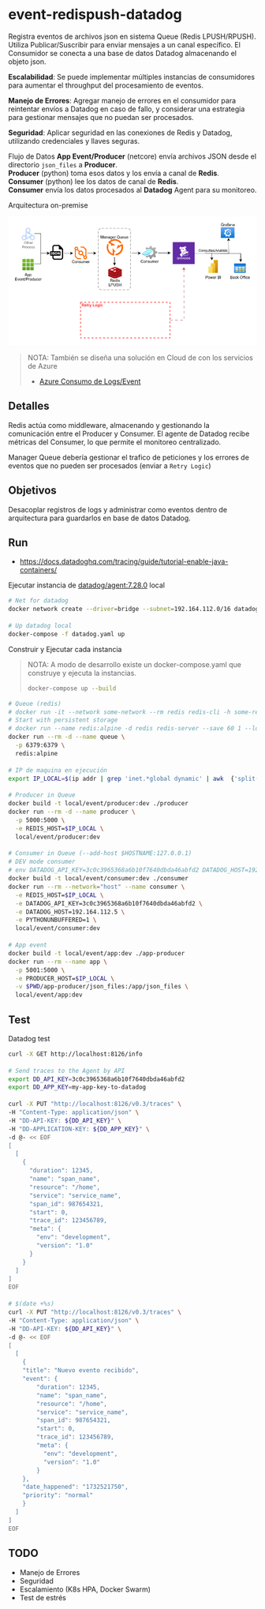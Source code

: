 # event-redispush-datadog

Registra eventos de archivos json en sistema Queue (Redis LPUSH/RPUSH). Utiliza Publicar/Suscribir para  enviar mensajes a un canal específico. El Consumidor se conecta a una base de datos Datadog almacenando el objeto json.

**Escalabilidad**: Se puede implementar múltiples instancias de consumidores para aumentar el throughput del procesamiento de eventos.

**Manejo de Errores**: Agregar manejo de errores en el consumidor para reintentar envíos a Datadog en caso de fallo, y considerar una estrategia para gestionar mensajes que no puedan ser procesados.

**Seguridad**: Aplicar seguridad en las conexiones de Redis y Datadog, utilizando credenciales y llaves seguras.

Flujo de Datos
**App Event/Producer** (netcore) envía archivos JSON desde el directorio `json_files` a **Producer**.  
**Producer** (python) toma esos datos y los envía a canal de **Redis**.  
**Consumer** (python) lee los datos de canal de **Redis**.  
**Consumer** envía los datos procesados al **Datadog** Agent para su monitoreo.

Arquitectura on-premise

![](docs/onpremise-event-log.png)

>NOTA: También se diseña una solución en Cloud de con los servicios de Azure
>* [Azure Consumo de Logs/Event](AZURE-ARQ.md)

## Detalles

Redis actúa como middleware, almacenando y gestionando la comunicación entre el Producer y Consumer.
El agente de Datadog recibe métricas del Consumer, lo que permite el monitoreo centralizado.

Manager Queue debería gestionar el trafico de peticiones y los errores de eventos que no pueden ser procesados (enviar a `Retry Logic`) 

## Objetivos

Desacoplar registros de logs y administrar como eventos dentro de arquitectura para guardarlos en base de datos Datadog.

## Run

* https://docs.datadoghq.com/tracing/guide/tutorial-enable-java-containers/

Ejecutar instancia de [datadog/agent:7.28.0](https://hub.docker.com/r/datadog/agent/tags) local

```sh
# Net for datadog
docker network create --driver=bridge --subnet=192.164.112.0/16 datadog-net

# Up datadog local
docker-compose -f datadog.yaml up
```

Construir y Ejecutar cada instancia

>NOTA: A modo de desarrollo existe un docker-compose.yaml que construye y ejecuta la instancias.
>```sh
>docker-compose up --build
>```

```sh
# Queue (redis)
# ​​docker run -it --network some-network --rm redis redis-cli -h some-redis
# Start with persistent storage
# docker run --name redis:alpine -d redis redis-server --save 60 1 --loglevel warning
docker run --rm -d --name queue \
  -p 6379:6379 \
  redis:alpine

# IP de maquina en ejecución
export IP_LOCAL=$(ip addr | grep 'inet.*global dynamic' | awk  {'split($2,r,"/");print r[1]'})

# Producer in Queue
docker build -t local/event/producer:dev ./producer
docker run --rm -d --name producer \
  -p 5000:5000 \
  -e REDIS_HOST=$IP_LOCAL \
  local/event/producer:dev

# Consumer in Queue (--add-host $HOSTNAME:127.0.0.1)
# DEV mode consumer
# env DATADOG_API_KEY=3c0c3965368a6b10f7640dbda46abfd2 DATADOG_HOST=192.164.112.5 python3 ./consumer/consumer.py
docker build -t local/event/consumer:dev ./consumer
docker run --rm --network="host" --name consumer \
  -e REDIS_HOST=$IP_LOCAL \
  -e DATADOG_API_KEY=3c0c3965368a6b10f7640dbda46abfd2 \
  -e DATADOG_HOST=192.164.112.5 \
  -e PYTHONUNBUFFERED=1 \
  local/event/consumer:dev

# App event
docker build -t local/event/app:dev ./app-producer
docker run --rm --name app \
  -p 5001:5000 \
  -e PRODUCER_HOST=$IP_LOCAL \
  -v $PWD/app-producer/json_files:/app/json_files \
  local/event/app:dev
```

## Test

Datadog test

```sh
curl -X GET http://localhost:8126/info

# Send traces to the Agent by API
export DD_API_KEY=3c0c3965368a6b10f7640dbda46abfd2
export DD_APP_KEY=my-app-key-to-datadog

curl -X PUT "http://localhost:8126/v0.3/traces" \
-H "Content-Type: application/json" \
-H "DD-API-KEY: ${DD_API_KEY}" \
-H "DD-APPLICATION-KEY: ${DD_APP_KEY}" \
-d @- << EOF
[
  [
    {
      "duration": 12345,
      "name": "span_name",
      "resource": "/home",
      "service": "service_name",
      "span_id": 987654321,
      "start": 0,
      "trace_id": 123456789,
      "meta": {  
        "env": "development",  
        "version": "1.0"  
      } 
    }
  ]
]
EOF

# $(date +%s)
curl -X PUT "http://localhost:8126/v0.3/traces" \
-H "Content-Type: application/json" \
-H "DD-API-KEY: ${DD_API_KEY}" \
-d @- << EOF
[
  [
    {
    "title": "Nuevo evento recibido",
    "event": {
        "duration": 12345,
        "name": "span_name",
        "resource": "/home",
        "service": "service_name",
        "span_id": 987654321,
        "start": 0,
        "trace_id": 123456789,
        "meta": {  
          "env": "development",  
          "version": "1.0"  
        }
    },
    "date_happened": "1732521750",
    "priority": "normal"
    }
  ]
]
EOF
```

## TODO

* Manejo de Errores
* Seguridad
* Escalamiento (K8s HPA, Docker Swarm)
* Test de estrés